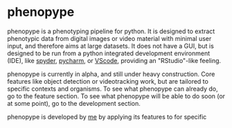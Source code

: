 # phenopype

phenopype is a phenotyping pipeline for python. It is designed to extract phenotypic data from digital images or video material with minimal user input, and therefore aims at large datasets. It does not have a GUI, but is designed to be run from a python integrated development environment (IDE), like [spyder](https://www.spyder-ide.org/), [pycharm](https://www.jetbrains.com/pycharm/), or [VScode](https://code.visualstudio.com/), providing an "RStudio"-like feeling. 

phenopype is currently in alpha, and still under heavy construction. Core features like object detection or videotracking work, but are tailored to specific contexts and organisms. To see what phenopype can already do, go to the feature section. To see what phenopype will be able to do soon (or at some point), go to the development section. 

phenopype is developed by [me](www.luerig.net) by applying its features to  for specific 
